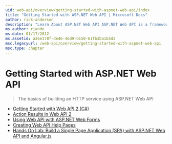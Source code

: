 ```yaml
---
uid: web-api/overview/getting-started-with-aspnet-web-api/index
title: "Getting Started with ASP.NET Web API | Microsoft Docs"
author: rick-anderson
description: "Learn About ASP.NET Web API ASP.NET Web API is a framework that makes it easy to build HTTP services that reach a broad range of clients, including browsers..."
ms.author: riande
ms.date: 01/17/2012
ms.assetid: a36e178f-de46-46d9-b150-61fb3ba1b4d3
msc.legacyurl: /web-api/overview/getting-started-with-aspnet-web-api
msc.type: chapter
---
```

Getting Started with ASP.NET Web API
====================
> The basics of building an HTTP service using ASP.NET Web API


- [Getting Started with Web API 2 (C#)](tutorial-your-first-web-api.md)
- [Action Results in Web API 2](action-results.md)
- [Using Web API with ASP.NET Web Forms](using-web-api-with-aspnet-web-forms.md)
- [Creating Web API Help Pages](creating-api-help-pages.md)
- [Hands On Lab: Build a Single Page Application (SPA) with ASP.NET Web API and Angular.js](build-a-single-page-application-spa-with-aspnet-web-api-and-angularjs.md)
